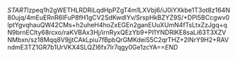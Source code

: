 $START$lzpeq1h2gWETHLRDRiLqdHpPZgT4m1LXVbj6/iJ0iYXkbe1T3ot8z164N80ujq/4mEuERnR6IFuP8fH1gCV2SdKwdlYv/SrspHkBZYZ9S/+DPl5BCcgwv0lptYgvqhauQW42CMs+h2uheH4hoZxEGEn2ganEUuXUmN4fTsLtxZzJgq+qN9brnEClty68rcxo/raKVBAx3Hj/irnRyxQEzYb9+Pl1YNDRlKE8saLi63T3XZVNMbxn/sz18Mqq8V9jjtCAkLpiu7fBpbQrGMKdeiS5C2qrTHZ+2INrY9H2+RAVndmE3TZ1GR7b1UrVKX4SLQZl6fx7lr7qgy0Ge1zcYA==$END$
